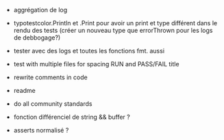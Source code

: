 - aggrégation de log

- typotestcolor.Println et .Print pour avoir un print et type différent dans le rendu des tests
(créer un nouveau type que errorThrown pour les logs de debbogage?)

- tester avec des logs et toutes les fonctions fmt. aussi
- test with multiple files for spacing RUN and PASS/FAIL title

- rewrite comments in code
- readme
- do all community standards

- fonction différenciel de string && buffer ?
- asserts normalisé ?
